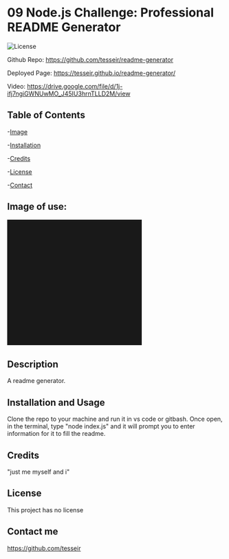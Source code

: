 # 09 Node.js Challenge: Professional README Generator 
![License](https://img.shields.io/badge/License-MIT-blue.svg)

Github Repo: https://github.com/tesseir/readme-generator

Deployed Page: https://tesseir.github.io/readme-generator/

Video: https://drive.google.com/file/d/1j-ifj7ngiGWNUwMO_J45IU3hrnTLLD2M/view

## Table of Contents

-[Image](#Image)

-[Installation](#Installation)

-[Credits](#Credits)

-[License](#License)

-[Contact](#Contact)

## Image of use:

![image of use](https://raw.githubusercontent.com/tesseir/readme-generator/main/assets/readmeimg/Capture.PNG)

## Description

A readme generator.

## Installation and Usage

Clone the repo to your machine and run it in vs code or gitbash. Once open, in the terminal, type "node index.js" and it will prompt you to enter information for it to fill the readme.

## Credits

"just me myself and i"

## License

This project has no license   

## Contact me

https://github.com/tesseir
